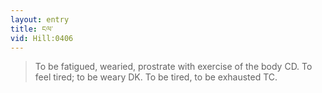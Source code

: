 ```yaml
---
layout: entry
title: ངལ་
vid: Hill:0406
---
```

> To be fatigued, wearied, prostrate with exercise of the body CD\. To feel tired; to be weary DK\. To be tired, to be exhausted TC\.


